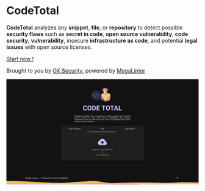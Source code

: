 # CodeTotal

**CodeTotal** analyzes any **snippet**, **file**, or **repository** to detect possible **security flaws** such as **secret in code**, **open source vulnerability**, **code security**, **vulnerability**, insecure **infrastructure as code**, and potential **legal issues** with open source licenses.

[Start now !](quick-start.md)

Brought to you by [OX Security](https://ox.security), powered by [MegaLinter](https://megalinter.io)

![CodeTotal Screenshot](assets/images/screen.jpg "A screenshot from the app")

